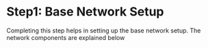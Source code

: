 # Step1: Base Network Setup
Completing this step helps in setting up the base network setup. The network components are explained below
